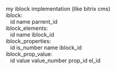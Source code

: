 my iblock implementation (like bitrix cms)    
iblock:  
&nbsp;&nbsp;&nbsp;id name parrent_id  
iblock_elements:  
&nbsp;&nbsp;&nbsp;id name iblock_id  
iblock_properties:  
&nbsp;&nbsp;&nbsp;id is_number name iblock_id  
iblock_prop_value:  
&nbsp;&nbsp;&nbsp;id value value_number prop_id el_id
